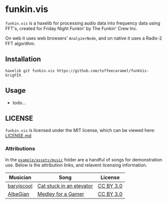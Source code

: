 # funkin.vis

`funkin.vis` is a haxelib for processing audio data into frequency data using FFT's, created for Friday Night Funkin' by The Funkin' Crew Inc.

On web it uses web browsers' `AnalyzerNode`, and on native it uses a Radix-2 FFT algorithm.

## Installation

`haxelib git funkin.vis https://github.com/toffeecaramel/funkVis-GrigFIX`

## Usage

- todo...


## LICENSE

`funkin.vis` is licensed under the MIT license, which can be viewed here: [LICENSE.md](/LICENSE.md)

### Attributions

In the [`example/assets/music`](example/assets/music) folder are a handful of songs for demonstration use.
Below is the attribution links, and relavent licensing information.

| Musician | Song | License |
| --- | --- | --- |
| [baryiscool][] | [Cat stuck in an elevator][] | [CC BY 3.0][] |
| [AlbeGian][] | [Medley for a Gamer][] | [CC BY 3.0][] |


<!-- Musicians -->
[baryiscool]: https://baryiscool.newgrounds.com
[AlbeGian]: https://AlbeGian.newgrounds.com

<!-- Songs -->
[Cat stuck in an elevator]: https://www.newgrounds.com/audio/listen/1294925
[Medley for a Gamer]: https://www.newgrounds.com/audio/listen/1286411

<!-- License -->
[CC BY 3.0]: https://creativecommons.org/licenses/by/3.0/legalcode